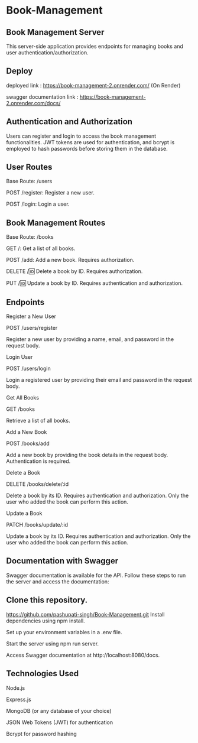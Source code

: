 # Book-Management

## Book Management Server
This server-side application provides endpoints for managing books and user authentication/authorization.

## Deploy

deployed link : https://book-management-2.onrender.com/ (On Render)

swagger documentation link : https://book-management-2.onrender.com/docs/

## Authentication and Authorization
Users can register and login to access the book management functionalities. JWT tokens are used for authentication, and bcrypt is employed to hash passwords before storing them in the database.

## User Routes

Base Route: /users

POST /register: Register a new user.

POST /login: Login a user.


## Book Management Routes
Base Route: /books

GET /: Get a list of all books.

POST /add: Add a new book. Requires authorization.

DELETE /:id: Delete a book by ID. Requires authorization.

PUT /:id: Update a book by ID. Requires authentication and authorization.

## Endpoints

Register a New User

POST /users/register

Register a new user by providing a name, email, and password in the request body.


Login User

POST /users/login

Login a registered user by providing their email and password in the request body.


Get All Books

GET /books

Retrieve a list of all books.

Add a New Book

POST /books/add

Add a new book by providing the book details in the request body. Authentication is required.

Delete a Book

DELETE /books/delete/:id

Delete a book by its ID. Requires authentication and authorization. Only the user who added the book can perform this action.

Update a Book

PATCH /books/update/:id

Update a book by its ID. Requires authentication and authorization. Only the user who added the book can perform this action.

## Documentation with Swagger
Swagger documentation is available for the API. Follow these steps to run the server and access the documentation:

## Clone this repository.
https://github.com/pashupati-singh/Book-Management.git
Install dependencies using npm install.

Set up your environment variables in a .env file.

Start the server using npm run server.

Access Swagger documentation at http://localhost:8080/docs.


## Technologies Used

Node.js

Express.js

MongoDB (or any database of your choice)

JSON Web Tokens (JWT) for authentication

Bcrypt for password hashing
